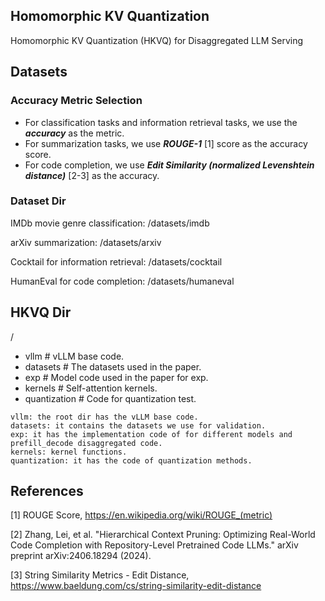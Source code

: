 ## Homomorphic KV Quantization

Homomorphic KV Quantization (HKVQ) for Disaggregated LLM Serving

## Datasets

### Accuracy Metric Selection

- For classification tasks and information retrieval tasks, we use the ***accuracy*** as the metric.
- For summarization tasks, we use ***ROUGE-1*** [1] score as the accuracy score.
- For code completion, we use ***Edit Similarity (normalized Levenshtein distance)*** [2-3] as the accuracy.

### Dataset Dir
IMDb movie genre classification: /datasets/imdb

arXiv summarization: /datasets/arxiv

Cocktail for information retrieval: /datasets/cocktail

HumanEval for code completion: /datasets/humaneval

## HKVQ Dir
/
- vllm  # vLLM base code.
- datasets  # The datasets used in the paper.
- exp  # Model code used in the paper for exp.
- kernels  # Self-attention kernels.
- quantization  # Code for quantization test.

```
vllm: the root dir has the vLLM base code.
datasets: it contains the datasets we use for validation.
exp: it has the implementation code of for different models and prefill_decode disaggregated code.
kernels: kernel functions.
quantization: it has the code of quantization methods.
```

## References
[1] ROUGE Score, https://en.wikipedia.org/wiki/ROUGE_(metric)

[2] Zhang, Lei, et al. "Hierarchical Context Pruning: Optimizing Real-World Code Completion with Repository-Level Pretrained Code LLMs." arXiv preprint arXiv:2406.18294 (2024).

[3] String Similarity Metrics - Edit Distance, https://www.baeldung.com/cs/string-similarity-edit-distance
